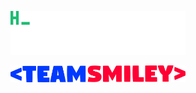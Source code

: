 <a href="https://github.com/lstuma"><img style="width: 20em; height:auto;" src="https://github.com/lstuma/lstuma/blob/main/hello_world.gif"/></a>

<a href="https://teamsmiley.org"><img style="width: 20em; height:auto;" src="https://github.com/lstuma/lstuma/blob/main/teamsmiley.png"/></a>

<!--
**lstuma/lstuma** is a ✨ _special_ ✨ repository because its `README.md` (this file) appears on your GitHub profile.

Here are some ideas to get you started:

- 🔭 I’m currently working on ...
- 🌱 I’m currently learning ...
- 👯 I’m looking to collaborate on ...
- 🤔 I’m looking for help with ...
- 💬 Ask me about ...
- 📫 How to reach me: ...
- 😄 Pronouns: ...
- ⚡ Fun fact: ...
-->
